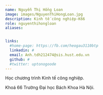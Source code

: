 ```yaml
---
name: Nguyễn Thị Hồng Loan
image: images/NguyenThiHongLoan.jpg
description: Kinh tế công nghiệp-K66
role: nguyenthihongloan
aliases:


links:
  #home-page: https://fb.com/heogau3110btp
  linkedin: #
  email: Anh.tdh212474@sis.hust.edu.vn
  github: #
  #twitter: uptonogoode
---
```


Học chương trình Kinh tế công nghiệp.

Khoá 66 Trường Đại học Bách Khoa Hà Nội.
